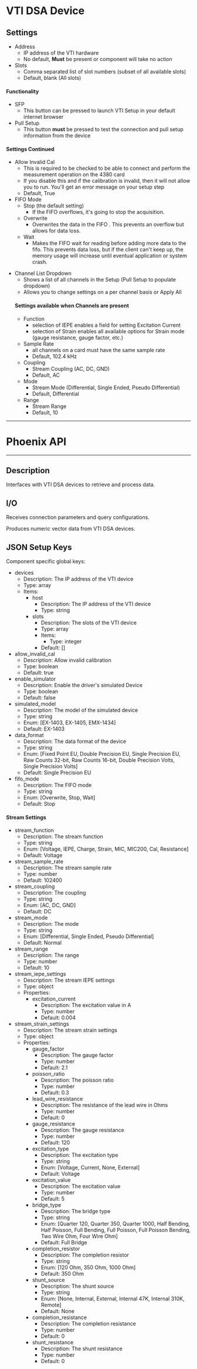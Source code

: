 # VTI DSA Device
## Settings
- Address
  - IP address of the VTI hardware
  - No default, **Must** be present or component will take no action
- Slots
    - Comma separated list of slot numbers (subset of all available slots)
    - Default, blank (All slots)
#### Functionality
- SFP
  - This button can be pressed to launch VTI Setup in your default internet browser
- Pull Setup
  - This button **must** be pressed to test the connection and pull setup information from the device

#### Settings Continued
- Allow Invalid Cal
    - This is required to be checked to be able to connect and perform the measurement operation on the 4380 card
    - If you disable this and if the calibration is invalid, then it will not allow you to run. You'll get an error message on your setup step
    - Default, True
- FIFO Mode
  * Stop (the default setting)
    * If the FIFO overflows, it's going to stop the acquisition.
  * Overwrite
    * Overwrites the data in the FIFO . This prevents an overflow but allows for data loss.
  * Wait
    * Makes the FIFO wait for reading before adding more data to the fifo. This prevents data loss, but if the client can't keep up, the memory usage will increase until eventual application or system crash.
* Channel List Dropdown
  * Shows a list of all channels in the Setup (Pull Setup to populate dropdown)
  * Allows you to change settings on a per channel basis or Apply All
  #### Settings available when Channels are present
    * Function
      * selection of IEPE enables a field for setting Excitation Current
      * selection of Strain enables all available options for Strain mode (gauge resistance, gauge factor, etc.)
    * Sample Rate
      * all channels on a card must have the same sample rate
      * Default, 102.4 kHz
    * Coupling
        - Stream Coupling (AC, DC, GND)
        - Default, AC
    * Mode
        - Stream Mode (Differential, Single Ended, Pseudo Differential)
        - Default, Differential
    * Range
        - Stream Range
        - Default, 10

___
# Phoenix API
___
## Description

Interfaces with VTI DSA devices to retrieve and process data.

## I/O

Receives connection parameters and query configurations.

Produces numeric vector data from VTI DSA devices.

## JSON Setup Keys

Component specific global keys:
- devices
  - Description: The IP address of the VTI device
  - Type: array
  - Items:
    - host
      - Description: The IP address of the VTI device
      - Type: string
    - slots
      - Description: The slots of the VTI device
      - Type: array
      - Items:
        - Type: integer
      - Default: []
- allow_invalid_cal
  - Description: Allow invalid calibration
  - Type: boolean
  - Default: true
- enable_simulator
  - Description: Enable the driver's simulated Device
  - Type: boolean
  - Default: false
- simulated_model
  - Description: The model of the simulated device
  - Type: string
  - Enum: [EX-1403, EX-1405, EMX-1434]
  - Default: EX-1403
- data_format
  - Description: The data format of the device
  - Type: string
  - Enum: [Fixed Point EU, Double Precision EU, Single Precision EU, Raw Counts 32-bit, Raw Counts 16-bit, Double Precision Volts, Single Precision Volts]
  - Default: Single Precision EU
- fifo_mode
  - Description: The FIFO mode
  - Type: string
  - Enum: [Overwrite, Stop, Wait]
  - Default: Stop

#### Stream Settings
- stream_function
  - Description: The stream function
  - Type: string
  - Enum: [Voltage, IEPE, Charge, Strain, MIC, MIC200, Cal, Resistance]
  - Default: Voltage
- stream_sample_rate
  - Description: The stream sample rate
  - Type: number
  - Default: 102400
- stream_coupling
  - Description: The coupling
  - Type: string
  - Enum: [AC, DC, GND]
  - Default: DC
- stream_mode
  - Description: The mode
  - Type: string
  - Enum: [Differential, Single Ended, Pseudo Differential]
  - Default: Normal
- stream_range
  - Description: The range
  - Type: number
  - Default: 10
- stream_iepe_settings
  - Description: The stream IEPE settings
  - Type: object
  - Properties:
    - excitation_current
      - Description: The excitation value in A
      - Type: number
      - Default: 0.004
- stream_strain_settings
  - Description: The stream strain settings
  - Type: object
  - Properties:
    - gauge_factor
      - Description: The gauge factor
      - Type: number
      - Default: 2.1
    - poisson_ratio
      - Description: The poisson ratio
      - Type: number
      - Default: 0.3
    - lead_wire_resistance
      - Description: The resistance of the lead wire in Ohms
      - Type: number
      - Default: 0
    - gauge_resistance
      - Description: The gauge resistance
      - Type: number
      - Default: 120
    - excitation_type
      - Description: The excitation type
      - Type: string
      - Enum: [Voltage, Current, None, External]
      - Default: Voltage
    - excitation_value
      - Description: The excitation value
      - Type: number
      - Default: 5
    - bridge_type
      - Description: The bridge type
      - Type: string
      - Enum: [Quarter 120, Quarter 350, Quarter 1000, Half Bending, Half Poisson, Full Bending, Full Poisson, Full Poisson Bending, Two Wire Ohm, Four Wire Ohm]
      - Default: Full Bridge
    - completion_resistor
      - Description: The completion resistor
      - Type: string
      - Enum: [120 Ohm, 350 Ohm, 1000 Ohm]
      - Default: 350 Ohm
    - shunt_source
      - Description: The shunt source
      - Type: string
      - Enum: [None, Internal, External, Internal 47K, Internal 310K, Remote]
      - Default: None
    - completion_resistance
      - Description: The completion resistance
      - Type: number
      - Default: 0
    - shunt_resistance
      - Description: The shunt resistance
      - Type: number
      - Default: 0

